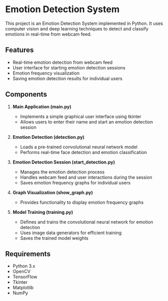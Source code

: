# Emotion Detection System

This project is an Emotion Detection System implemented in Python. It uses computer vision and deep learning techniques to detect and classify emotions in real-time from webcam feed.

## Features

- Real-time emotion detection from webcam feed
- User interface for starting emotion detection sessions
- Emotion frequency visualization
- Saving emotion detection results for individual users

## Components

1. **Main Application (main.py)**
   - Implements a simple graphical user interface using tkinter
   - Allows users to enter their name and start an emotion detection session

2. **Emotion Detection (detection.py)**
   - Loads a pre-trained convolutional neural network model
   - Performs real-time face detection and emotion classification

3. **Emotion Detection Session (start_detection.py)**
   - Manages the emotion detection process
   - Handles webcam feed and user interactions during the session
   - Saves emotion frequency graphs for individual users

4. **Graph Visualization (show_graph.py)**
   - Provides functionality to display emotion frequency graphs

5. **Model Training (training.py)**
   - Defines and trains the convolutional neural network for emotion detection
   - Uses image data generators for efficient training
   - Saves the trained model weights

## Requirements

- Python 3.x
- OpenCV
- TensorFlow
- Tkinter
- Matplotlib
- NumPy

